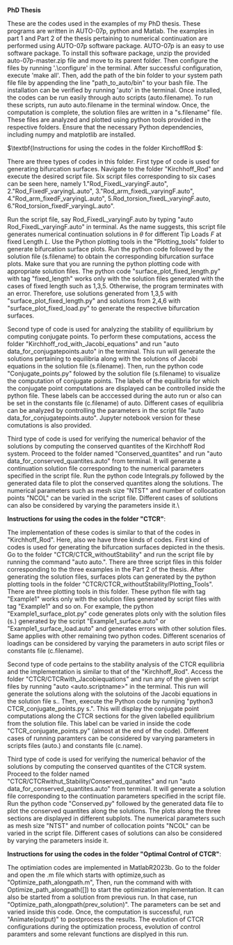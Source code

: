 $\textbf{PhD Thesis}$

These are the codes used in the examples of my PhD thesis. These programs are written in AUTO-07p, python and Matlab. The examples in part 1 and Part 2 of the thesis pertaining to numerical continuation are performed using AUTO-07p software package. AUTO-07p is an easy to use software package. To install this software package, unzip the provided auto-07p-master.zip file and move to its parent folder. Then configure the files by running '.\configure' in the terminal. After successful configuration, execute 'make all'. Then, add the path of the bin folder to your system path file file by appending the line "path_to_auto/bin" to your bash file. The installation can be verified by running 'auto' in the terminal. Once installed, the codes can be run easily through auto scripts (auto.filename). To run these scripts, run auto auto.filename in the terminal window. Once, the computation is complete, the solution files are written in a "s.filename" file. These files are analyzed and plotted using python tools provided in the respective folders. Ensure that the necessary Python dependencies, including numpy and matplotlib are installed.

$\textbf{Instructions for using the codes in the folder  KirchoffRod $: 

There are three types of codes in this folder. First type of code is used for generating bifurcation surfaces. Navigate to the folder "Kirchhoff_Rod" and execute the desired script file. Six script files corresponding to six cases can be seen here, namely 1."Rod_FixedL_varyingF.auto", 2."Rod_FixedF_varyingL.auto", 3."Rod_arm_fixedL_varyingF.auto", 4."Rod_arm_fixedF_varyingL.auto", 5.Rod_torsion_fixedL_varyingF.auto, 6."Rod_torsion_fixedF_varyingL.auto".

Run the  script file, say Rod_FixedL_varyingF.auto by typing "auto Rod_FixedL_varyingF.auto" in terminal. As the name suggests, this script file generates numerical continuation solutions in $\theta$ for different Tip Loads $F$ at fixed Length $L$. Use the Python plotting tools in the "Plotting_tools" folder to generate bifurcation surface plots. Run the python code followed by the solution file (s.filename) to obtain the corresponding bifurcation surface plots. Make sure that you are running the python plotting code with appropriate solution files. The python code "surface_plot_fixed_length.py" with tag "fixed_length" works only with the solution files generated with the cases of fixed length such as 1,3,5. Otherwise, the program terminates with an error. Therefore, use solutions generated from 1,3,5 with "surface_plot_fixed_length.py" and solutions from 2,4,6
with "surface_plot_fixed_load.py" to generate the respective bifurcation surfaces.
 
Second type of code is used for analyzing the stability of equilibrium by computing conjugate points. To perform these computations, access the folder "Kirchhoff_rod_with_Jacobi_equations" and run "auto data_for_conjugatepoints.auto" in the terminal. This run will generate the solutions pertaining to equilibria along with the solutions of Jacobi equations in the solution file (s.filename). Then, run the python code "Conjugate_points.py" folowed by the solution file (s.filename) to visualize the computation of conjugate points. The labels of the equilibria for which the conjugate point computations are displayed can be controlled inside the python file. These labels can be acccessed during the auto run or also can be set in the constants file (c.filename) of auto. Different cases of equilibria can be analyzed by controlling the parameters in the script file "auto data_for_conjugatepoints.auto". Jupyter notebook version for these comutations is also provided.

Third type of code is used for verifying the numerical behavior of the solutions by computing the conserved quantites of the Kirchhoff Rod system. Proceed to the folder named "Conserved_quantites" and run "auto data_for_conserved_quantites.auto" from terminal. It will generate a continuation solution file corresponding to the numerical parameters specified in the script file. Run the python code Integrals.py followed by the generated data file to plot the conserved quantites along the solutions. The numerical parameters such as mesh size "NTST" and number of collocation points "NCOL" can be varied in the script file. Different cases of solutions can also be considered by varying the parameters inside it.\\

$\textbf{Instructions for using the codes in the folder "CTCR"}$:

The implementation of these codes is similar to that of the codes in "Kirchhoff_Rod". Here, also we have three kinds of codes. First kind of codes is used for generating the bifurcation surfaces depicted in the thesis. Go to the folder "CTCR/CTCR_withoutStability" and run the script file by running the command "auto auto.<filename>". There are three script files in this folder corresponding to the three examples in the Part 2 of the thesis. After generating the solution files, surfaces plots can generated by the python plotting tools in the folder "CTCR/CTCR_withoutStability/Plotting_Tools". There are three plotting tools in this folder. These python file with tag "Example1" works only with the solution files generated by script files with tag "Example1" and so on. For example, the python "Example1_surface_plot.py" code generates plots only with the solution files (s.<filename>) generated by the script "Example1_surface.auto" or "Example1_surface_load.auto" and generates errors with other solution files. Same applies with other remaining two python codes. Different scenarios of loadings can be considered by varying the parameters in auto script files or constants file (c.filename).

Second type of code pertains to the stability analysis of the CTCR equilibria and the implementation is similar to that of the "Kirchhoff_Rod". Access the folder "CTCR/CTCRwith_Jacobiequations" and run any of the given script files by running "auto <auto.scriptname>" in the terminal. This run will generate the solutions along with the solutoins of the Jacobi equations in the solution file  s.<filename>. Then, execute the Python code by runnijng "python3 CTCR_conjugate_points.py s.<filename>". This will display the conjugate point computations along the CTCR sections for the given labelled equilibrium from the solution file. This label can be varied in inside the code "CTCR_conjugate_points.py" (almost at the end of the code). Different cases of running paramters can be considered by varying parameters in scripts files (auto.<scriptname>) and constants file (c.name).

Third type of code is used for verifying the numerical behavior of the solutions by computing the conserved quantites of the CTCR system. Proceed to the folder named "CTCR/CTCRwithut_Stability/Conserved_qunatites" and run "auto data_for_conserved_quantites.auto" from terminal. It will generate a solution file corresponding to the continuation parameters specified in the script file. Run the python code "Conserved.py" followed by the generated data file to plot the conserved quantites along the solutions. The plots along the three sections are displayed in different subplots. The numerical parameters such as mesh size "NTST" and number of collocation points "NCOL" can be varied in the script file. Different cases of solutions can also be considered by varying the parameters inside it.

$\textbf{Instructions for using the codes in the folder "Optimal Control of CTCR"}$:

The optimiation codes are implemented in MatlabR2023b. Go to the folder and open the .m file which starts with optimize,such as "Optimize_path_alongpath.m", Then, run the command with with Optimize_path_alongpath([]) to start the optimization implementation. It can also be started from a solution from previous run. In that case, run "Optimize_path_alongpath(prev_solution)". The parameters can be set and varied inside this code. Once, the computation is successful, run "Animate(output)" to postprocess the results. The evolution of CTCR configurations during the optimization process, evolution of control paramters and some relevant functions are displyed in this run.
